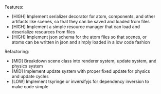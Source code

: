 Features:

- [HIGH] Implement serializer decorator for atom, components, and other artifacts like scenes, so that they can be saved and loaded from files
- [HIGH] Implement a simple resource manager that can load and deserialize resources from files
- [HIGH] Implement json schema for the atom files so that scenes, or atoms can be written in json and simply loaded in a low code fashion

Refactoring:

- [MID] Breakdown scene class into renderer system, update system, and physics system
- [MID] Implement update system with proper fixed update for physics and update cycles
- [LOW] Implement tsyringe or inversifyjs for dependency inversion to make code simple
